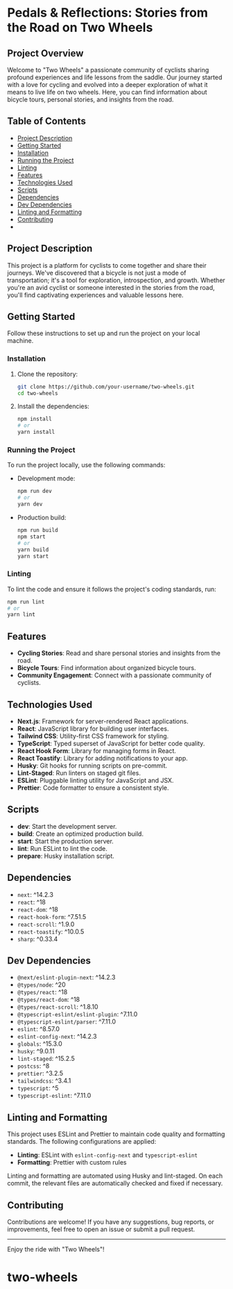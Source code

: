 
# Pedals & Reflections: Stories from the Road on Two Wheels

## Project Overview
Welcome to "Two Wheels" a passionate community of cyclists sharing profound experiences and life lessons from the saddle. Our journey started with a love for cycling and evolved into a deeper exploration of what it means to live life on two wheels. Here, you can find information about bicycle tours, personal stories, and insights from the road.

## Table of Contents

- [Project Description](#project-description)
- [Getting Started](#getting-started)
- [Installation](#installation)
- [Running the Project](#running-the-project)
- [Linting](#linting)
- [Features](#features)
- [Technologies Used](#technologies-used)
- [Scripts](#scripts)
- [Dependencies](#dependencies)
- [Dev Dependencies](#dev-dependencies)
- [Linting and Formatting](#linting-and-formatting)
- [Contributing](#contributing)
- 
## Project Description
This project is a platform for cyclists to come together and share their journeys. We've discovered that a bicycle is not just a mode of transportation; it's a tool for exploration, introspection, and growth. Whether you're an avid cyclist or someone interested in the stories from the road, you'll find captivating experiences and valuable lessons here.

## Getting Started
Follow these instructions to set up and run the project on your local machine.

### Installation
1. Clone the repository:
   ```bash
   git clone https://github.com/your-username/two-wheels.git
   cd two-wheels
   ```

2. Install the dependencies:
   ```bash
   npm install
   # or
   yarn install
   ```

### Running the Project
To run the project locally, use the following commands:

- Development mode:
  ```bash
  npm run dev
  # or
  yarn dev
  ```

- Production build:
  ```bash
  npm run build
  npm start
  # or
  yarn build
  yarn start
  ```

### Linting
To lint the code and ensure it follows the project's coding standards, run:
```bash
npm run lint
# or
yarn lint
```

## Features
- **Cycling Stories**: Read and share personal stories and insights from the road.
- **Bicycle Tours**: Find information about organized bicycle tours.
- **Community Engagement**: Connect with a passionate community of cyclists.

## Technologies Used
- **Next.js**: Framework for server-rendered React applications.
- **React**: JavaScript library for building user interfaces.
- **Tailwind CSS**: Utility-first CSS framework for styling.
- **TypeScript**: Typed superset of JavaScript for better code quality.
- **React Hook Form**: Library for managing forms in React.
- **React Toastify**: Library for adding notifications to your app.
- **Husky**: Git hooks for running scripts on pre-commit.
- **Lint-Staged**: Run linters on staged git files.
- **ESLint**: Pluggable linting utility for JavaScript and JSX.
- **Prettier**: Code formatter to ensure a consistent style.

## Scripts
- **dev**: Start the development server.
- **build**: Create an optimized production build.
- **start**: Start the production server.
- **lint**: Run ESLint to lint the code.
- **prepare**: Husky installation script.

## Dependencies

- `next`: ^14.2.3
- `react`: ^18
- `react-dom`: ^18
- `react-hook-form`: ^7.51.5
- `react-scroll`: ^1.9.0
- `react-toastify`: ^10.0.5
- `sharp`: ^0.33.4

## Dev Dependencies

- `@next/eslint-plugin-next`: ^14.2.3
- `@types/node`: ^20
- `@types/react`: ^18
- `@types/react-dom`: ^18
- `@types/react-scroll`: ^1.8.10
- `@typescript-eslint/eslint-plugin`: ^7.11.0
- `@typescript-eslint/parser`: ^7.11.0
- `eslint`: ^8.57.0
- `eslint-config-next`: ^14.2.3
- `globals`: ^15.3.0
- `husky`: ^9.0.11
- `lint-staged`: ^15.2.5
- `postcss`: ^8
- `prettier`: ^3.2.5
- `tailwindcss`: ^3.4.1
- `typescript`: ^5
- `typescript-eslint`: ^7.11.0


## Linting and Formatting

This project uses ESLint and Prettier to maintain code quality and formatting standards. The following configurations are applied:

- **Linting**: ESLint with `eslint-config-next` and `typescript-eslint`
- **Formatting**: Prettier with custom rules

Linting and formatting are automated using Husky and lint-staged. On each commit, the relevant files are automatically checked and fixed if necessary.

## Contributing

Contributions are welcome! If you have any suggestions, bug reports, or improvements, feel free to open an issue or submit a pull request.

---

Enjoy the ride with "Two Wheels"!


# two-wheels
